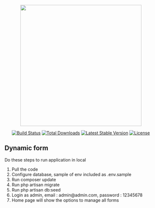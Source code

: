 <p align="center"><a href="https://laravel.com" target="_blank"><img src="https://raw.githubusercontent.com/laravel/art/master/logo-lockup/5%20SVG/2%20CMYK/1%20Full%20Color/laravel-logolockup-cmyk-red.svg" width="400"></a></p>

<p align="center">
<a href="https://travis-ci.org/laravel/framework"><img src="https://travis-ci.org/laravel/framework.svg" alt="Build Status"></a>
<a href="https://packagist.org/packages/laravel/framework"><img src="https://poser.pugx.org/laravel/framework/d/total.svg" alt="Total Downloads"></a>
<a href="https://packagist.org/packages/laravel/framework"><img src="https://poser.pugx.org/laravel/framework/v/stable.svg" alt="Latest Stable Version"></a>
<a href="https://packagist.org/packages/laravel/framework"><img src="https://poser.pugx.org/laravel/framework/license.svg" alt="License"></a>
</p>



## Dynamic form
Do these steps to run application in local
<ol>
    <li>Pull the code</li>
<li>Configure database, sample of env included as .env.sample</li>
<li>Run composer update</li>
<li>Run php artisan migrate</li>
<li>Run php artisan db:seed</li>
<li>Login as admin, email : admin@admin.com, password : 12345678</li>
<li>Home page will show the options to manage all forms</li>
</ol>
